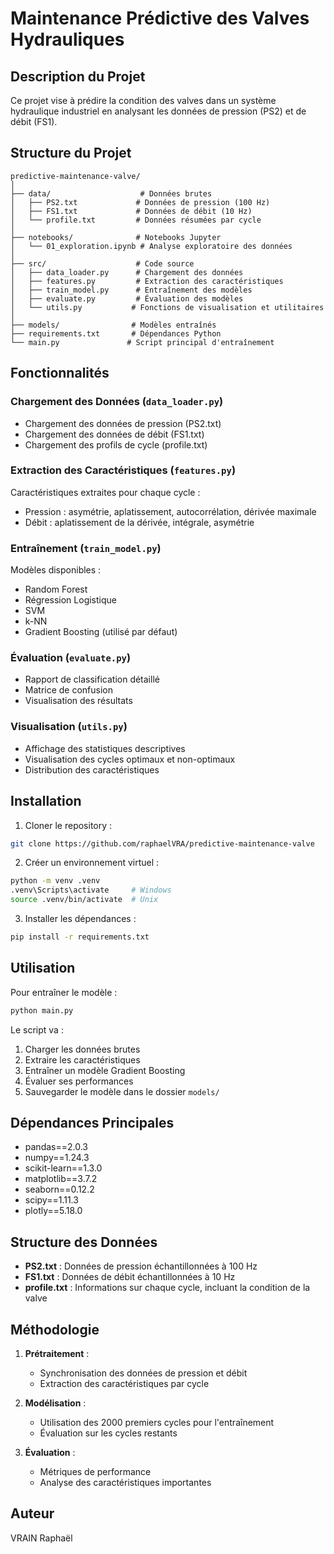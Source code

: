 # Maintenance Prédictive des Valves Hydrauliques

## Description du Projet
Ce projet vise à prédire la condition des valves dans un système hydraulique industriel en analysant les données de pression (PS2) et de débit (FS1).

## Structure du Projet
```
predictive-maintenance-valve/
│
├── data/                    # Données brutes
│   ├── PS2.txt             # Données de pression (100 Hz)
│   ├── FS1.txt             # Données de débit (10 Hz)
│   └── profile.txt         # Données résumées par cycle
│
├── notebooks/              # Notebooks Jupyter
│   └── 01_exploration.ipynb # Analyse exploratoire des données
│
├── src/                    # Code source
│   ├── data_loader.py      # Chargement des données
│   ├── features.py         # Extraction des caractéristiques
│   ├── train_model.py      # Entraînement des modèles
│   ├── evaluate.py         # Évaluation des modèles
│   └── utils.py           # Fonctions de visualisation et utilitaires
│
├── models/                # Modèles entraînés
├── requirements.txt       # Dépendances Python
└── main.py               # Script principal d'entraînement
```

## Fonctionnalités

### Chargement des Données (`data_loader.py`)
- Chargement des données de pression (PS2.txt)
- Chargement des données de débit (FS1.txt)
- Chargement des profils de cycle (profile.txt)

### Extraction des Caractéristiques (`features.py`)
Caractéristiques extraites pour chaque cycle :
- Pression : asymétrie, aplatissement, autocorrélation, dérivée maximale
- Débit : aplatissement de la dérivée, intégrale, asymétrie

### Entraînement (`train_model.py`)
Modèles disponibles :
- Random Forest
- Régression Logistique
- SVM
- k-NN
- Gradient Boosting (utilisé par défaut)

### Évaluation (`evaluate.py`)
- Rapport de classification détaillé
- Matrice de confusion
- Visualisation des résultats

### Visualisation (`utils.py`)
- Affichage des statistiques descriptives
- Visualisation des cycles optimaux et non-optimaux
- Distribution des caractéristiques

## Installation

1. Cloner le repository :
```bash
git clone https://github.com/raphaelVRA/predictive-maintenance-valve
```

2. Créer un environnement virtuel :
```bash
python -m venv .venv
.venv\Scripts\activate     # Windows
source .venv/bin/activate  # Unix
```

3. Installer les dépendances :
```bash
pip install -r requirements.txt
```

## Utilisation

Pour entraîner le modèle :
```bash
python main.py
```

Le script va :
1. Charger les données brutes
2. Extraire les caractéristiques
3. Entraîner un modèle Gradient Boosting
4. Évaluer ses performances
5. Sauvegarder le modèle dans le dossier `models/`

## Dépendances Principales
- pandas==2.0.3
- numpy==1.24.3
- scikit-learn==1.3.0
- matplotlib==3.7.2
- seaborn==0.12.2
- scipy==1.11.3
- plotly==5.18.0

## Structure des Données

- **PS2.txt** : Données de pression échantillonnées à 100 Hz
- **FS1.txt** : Données de débit échantillonnées à 10 Hz
- **profile.txt** : Informations sur chaque cycle, incluant la condition de la valve

## Méthodologie

1. **Prétraitement** : 
   - Synchronisation des données de pression et débit
   - Extraction des caractéristiques par cycle

2. **Modélisation** :
   - Utilisation des 2000 premiers cycles pour l'entraînement
   - Évaluation sur les cycles restants

3. **Évaluation** :
   - Métriques de performance
   - Analyse des caractéristiques importantes

## Auteur
VRAIN Raphaël
